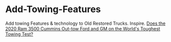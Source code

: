 # Add-Towing-Features
Add towing Features &amp; technology to Old Restored Trucks. Inspire. [Does the 2020 Ram 3500 Cummins Out-tow Ford and GM on the World's Toughest Towing Test?](https://youtu.be/RtH72u7YDG4)
